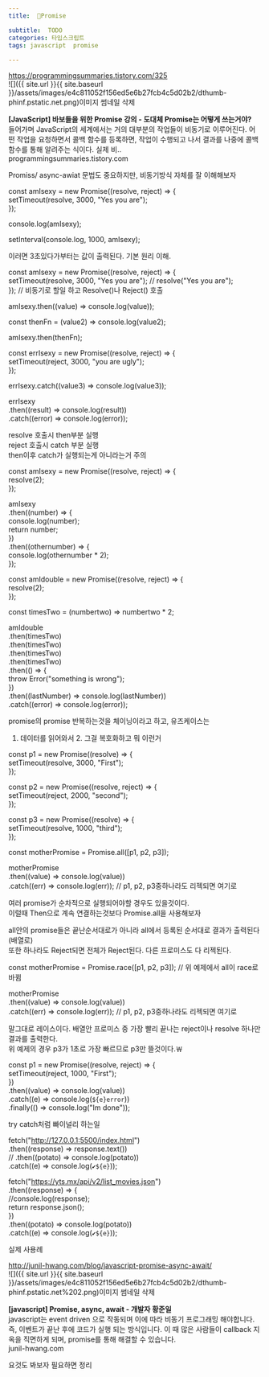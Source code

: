 ```yaml
---
title:  🤙Promise

subtitle:  TODO
categories: 타입스크립트 
tags: javascript  promise
 
---
```


  
  
   
https://programmingsummaries.tistory.com/325  
![]({{ site.url }}{{ site.baseurl }}/assets/images/e4c811052f156ed5e6b27fcb4c5d02b2/dthumb-phinf.pstatic.net.png)이미지 썸네일 삭제  
  
**[JavaScript] 바보들을 위한 Promise 강의 - 도대체 Promise는 어떻게 쓰는거야?**  
들어가며 JavaScript의 세계에서는 거의 대부분의 작업들이 비동기로 이루어진다. 어떤 작업을 요청하면서 콜백 함수를 등록하면, 작업이 수행되고 나서 결과를 나중에 콜백 함수를 통해 알려주는 식이다. 실제 비..  
programmingsummaries.tistory.com  
  
Promiss/ async-awiat 문법도 중요하지만, 비동기방식 자체를 잘 이해해보자  
  
const amIsexy = new Promise((resolve, reject) => {  
setTimeout(resolve, 3000, "Yes you are");  
});  
  
console.log(amIsexy);  
  
setInterval(console.log, 1000, amIsexy);  
  
이러면 3초있다가부터는 값이 출력된다. 기본 원리 이해.  
  
const amIsexy = new Promise((resolve, reject) => {  
setTimeout(resolve, 3000, "Yes you are");    //  resolve("Yes you are");  
});   // 비동기로 할일 하고 Resolve()나 Reject() 호출  
  
amIsexy.then((value) => console.log(value));  
  
const thenFn = (value2) => console.log(value2);  
  
amIsexy.then(thenFn);  
  
const errIsexy = new Promise((resolve, reject) => {  
setTimeout(reject, 3000, "you are ugly");  
});  
  
errIsexy.catch((value3) => console.log(value3));  
  
errIsexy  
.then((result) => console.log(result))  
.catch((error) => console.log(error));  
  
resolve 호출시 then부분 실행  
reject 호출시 catch 부분 실행  
then이후 catch가 실행되는게 아니라는거 주의  
  
  
const amIsexy = new Promise((resolve, reject) => {  
resolve(2);  
});  
  
amIsexy  
.then((number) => {  
console.log(number);  
return number;  
})  
.then((othernumber) => {  
console.log(othernumber * 2);  
});  
  
const amIdouble = new Promise((resolve, reject) => {  
resolve(2);  
});  
  
const timesTwo = (numbertwo) => numbertwo * 2;  
  
amIdouble  
.then(timesTwo)  
.then(timesTwo)  
.then(timesTwo)  
.then(timesTwo)  
.then(() => {  
throw Error("something is wrong");  
})  
.then((lastNumber) => console.log(lastNumber))  
.catch((error) => console.log(error));  
  
promise의 promise 반복하는것을 체이닝이라고 하고, 유즈케이스는  
1. 데이터를 읽어와서 2. 그걸 복호화하고 뭐 이런거  
  
  
const p1 = new Promise((resolve) => {  
setTimeout(resolve, 3000, "First");  
});  
  
const p2 = new Promise((resolve, reject) => {  
setTimeout(reject, 2000, "second");  
});  
  
const p3 = new Promise((resolve) => {  
setTimeout(resolve, 1000, "third");  
});  
  
const motherPromise = Promise.all([p1, p2, p3]);  
  
motherPromise  
.then((value) => console.log(value))  
.catch((err) => console.log(err));   // p1, p2, p3중하나라도 리젝되면 여기로  
  
여러 promise가 순차적으로 실행되어야할 경우도 있을것이다.  
이럴때 Then으로 계속 연결하는것보다 Promise.all을 사용해보자  
  
all안의 promise들은 끝난순서대로가 아니라 all에서 등록된 순서대로 결과가 출력된다(배열로)  
또한 하나라도 Reject되면 전체가 Reject된다. 다른 프로미스도 다 리젝된다.  
  
const motherPromise = Promise.race([p1, p2, p3]);  // 위 예제에서 all이 race로 바뀜  
  
motherPromise  
.then((value) => console.log(value))  
.catch((err) => console.log(err));   // p1, p2, p3중하나라도 리젝되면 여기로  
  
말그대로 레이스이다. 배열안 프로미스 중 가장 빨리 끝나는 reject이나 resolve 하나만 결과를 출력한다.  
위 예제의 경우 p3가 1초로 가장 빠르므로 p3만 뜰것이다.￦  
  
const p1 = new Promise((resolve, reject) => {  
setTimeout(reject, 1000, "First");  
})  
.then((value) => console.log(value))  
.catch((e) => console.log(`${e}error`))  
.finally(() => console.log("Im done"));  
  
try catch처럼 빠이널리 하는일  
  
fetch("http://127.0.0.1:5500/index.html")  
.then((response) => response.text())  
// .then((potato) => console.log(potato))  
.catch((e) => console.log(`✔${e}`));  
  
fetch("https://yts.mx/api/v2/list_movies.json")  
.then((response) => {  
//console.log(response);  
return response.json();  
})  
.then((potato) => console.log(potato))  
.catch((e) => console.log(`✔${e}`));  
  
  
실제 사용례  
  
  
http://junil-hwang.com/blog/javascript-promise-async-await/  
![]({{ site.url }}{{ site.baseurl }}/assets/images/e4c811052f156ed5e6b27fcb4c5d02b2/dthumb-phinf.pstatic.net%202.png)이미지 썸네일 삭제  
  
**[javascript] Promise, async, await - 개발자 황준일**  
javascript는 event driven 으로 작동되며 이에 따라 비동기 프로그래밍 해야합니다. 즉, 이벤트가 끝난 후에 코드가 실행 되는 방식입니다. 이 때 많은 사람들이 callback 지옥을 직면하게 되며, promise를 통해 해결할 수 있습니다.  
junil-hwang.com  
  
요것도 봐보자 필요하면 정리  
   
